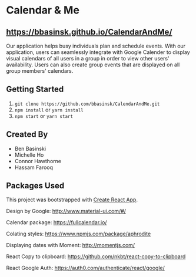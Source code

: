 # Calendar & Me

## https://bbasinsk.github.io/CalendarAndMe/
Our application helps busy individuals plan and schedule events. With our application, users can seamlessly integrate with Google Calender to display visual calendars of all users in a group in order to view other users' availability. Users can also create group events that are displayed on all group members' calendars.


## Getting Started

1. `git clone https://github.com/bbasinsk/CalendarAndMe.git`
2. `npm install` or `yarn install`
3. `npm start` or `yarn start`

## Created By
- Ben Basinski
- Michelle Ho
- Connor Hawthorne
- Hassam Farooq

## Packages Used
This project was bootstrapped with [Create React App](https://github.com/facebookincubator/create-react-app).

Design by Google: http://www.material-ui.com/#/

Calendar package: https://fullcalendar.io/

Colating styles: https://www.npmjs.com/package/aphrodite

Displaying dates with Moment: http://momentjs.com/

React Copy to clipboard: https://github.com/nkbt/react-copy-to-clipboard

React Google Auth: https://auth0.com/authenticate/react/google/

